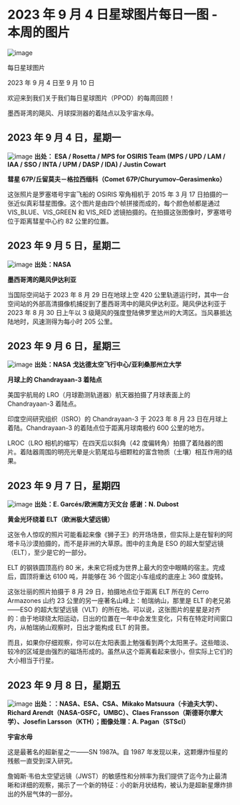 # 2023 年 9 月 4 日星球图片每日一图 - 本周的图片

![image](https://github.com/SETICN/Translated-articles/assets/10327999/475b3a82-351d-468f-92bf-4ea35017a477)

每日星球图片

2023 年 9 月 4 日至 9 月 10 日

欢迎来到我们关于我们每日星球图片（PPOD）的每周回顾！

墨西哥湾的飓风、月球探测器的着陆点以及宇宙水母。

## 2023 年 9 月 4 日，星期一

![image](https://github.com/SETICN/Translated-articles/assets/10327999/416b7d3f-81b4-4fce-8be6-76881c0181c1)
**出处： ESA / Rosetta / MPS for OSIRIS Team (MPS / UPD / LAM / IAA / SSO / INTA / UPM / DASP / IDA) / Justin Cowart**

**彗星 67P/丘留莫夫－格拉西缅科（Comet 67P/Churyumov–Gerasimenko）**

这张照片是罗塞塔号宇宙飞船的 OSIRIS 窄角相机于 2015 年 3 月 17 日拍摄的一张近似真彩彗星图像。这个图片是由四个帧拼接而成的，每个颜色帧都是通过 VIS_BLUE、VIS_GREEN 和 VIS_RED 滤镜拍摄的。在拍摄这张图像时，罗塞塔号位于距离彗星中心约 82 公里的位置。

## 2023 年 9 月 5 日，星期二

![image](https://github.com/SETICN/Translated-articles/assets/10327999/111858fb-1127-4178-b0c5-306eb71bcc8c)
**出处：NASA**

**墨西哥湾的飓风伊达利亚**

当国际空间站于 2023 年 8 月 29 日在地球上空 420 公里轨道运行时，其中一台空间站的外部高清摄像机捕捉到了墨西哥湾中的飓风伊达利亚。飓风伊达利亚于 2023 年 8 月 30 日上午以 3 级飓风的强度登陆佛罗里达州的大湾区。当风暴抵达陆地时，风速测得为每小时 205 公里。

## 2023 年 9 月 6 日，星期三

![image](https://github.com/SETICN/Translated-articles/assets/10327999/133e6062-9957-459a-8f14-7622b420134e)
**出处：NASA 戈达德太空飞行中心/亚利桑那州立大学**

**月球上的 Chandrayaan-3 着陆点**

美国宇航局的 LRO（月球勘测轨道器）航天器拍摄了月球表面上的 Chandrayaan-3 着陆点。

印度空间研究组织（ISRO）的 Chandrayaan-3 于 2023 年 8 月 23 日在月球上着陆。Chandrayaan-3 的着陆点位于距离月球南极约 600 公里的地方。

LROC（LRO 相机的缩写）在四天后以斜角（42 度偏转角）拍摄了着陆器的图片。着陆器周围的明亮光晕是火箭尾焰与细颗粒的富含物质（土壤）相互作用的结果。

## 2023 年 9 月 7 日，星期四

![image](https://github.com/SETICN/Translated-articles/assets/10327999/091bab68-a36c-4efe-bcc4-4a87d0687d92)
**出处：E. Garcés/欧洲南方天文台** **感谢：N. Dubost**

**黄金光环绕着 ELT（欧洲极大望远镜）**

这张令人惊叹的照片可能看起来像《狮子王》的开场场景，但实际上是在智利的阿塔卡马沙漠拍摄的，而不是非洲的大草原。图中的主角是 ESO 的超大型望远镜（ELT），至少是它的一部分。

ELT 的钢铁圆顶高约 80 米，未来它将成为世界上最大的空中眼睛的宿主。完成后，圆顶将重达 6100 吨，并能够在 36 个固定小车组成的底座上 360 度旋转。

这张壮丽的照片拍摄于 8 月 29 日，拍摄地点位于距离 ELT 所在的 Cerro Armazones 山约 23 公里的另一座著名山峰上：帕瑞纳山，那里是 ELT 的老兄弟——ESO 的超大型望远镜（VLT）的所在地。可以说，这张图片的星星是对齐的：由于地球绕太阳运动，日出的位置在一年中会发生变化，只有在特定时间窗口内，从帕瑞纳山观察时，日出才能构成 ELT 的背景。

而且，如果你仔细观察，你可以在太阳表面上勉强看到两个太阳黑子。这些暗淡、较冷的区域是由强烈的磁场形成的。虽然从这个距离看起来很小，但实际上它们的大小相当于行星。

## 2023 年 9 月 8 日，星期五
![image](https://github.com/SETICN/Translated-articles/assets/10327999/08983299-983c-4e11-afe5-e7cc0bd5c07e)
**出处：：NASA、ESA、CSA、Mikako Matsuura（卡迪夫大学）、Richard Arendt（NASA-GSFC，UMBC）、Claes Fransson（斯德哥尔摩大学）、Josefin Larsson（KTH）；图像处理：A. Pagan（STScI）**

**宇宙水母**

这是最著名的超新星之一——SN 1987A。自 1987 年发现以来，这颗爆炸恒星的残骸一直受到深入研究。

詹姆斯·韦伯太空望远镜（JWST）的敏感性和分辨率为我们提供了迄今为止最清晰和详细的观察，揭示了一个新的特征：小的新月状结构，被认为是超新星爆炸排出的外层气体的一部分。
